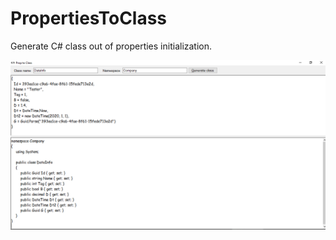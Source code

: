 # PropertiesToClass
Generate C# class out of properties initialization.

![Properties to C# class](https://github.com/amenayach/PropertiesToClass/blob/master/doc/screenshot.png "Properties to C# class")
